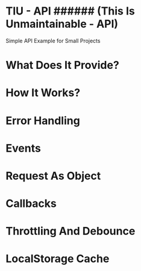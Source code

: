 # TIU - API ###### (This Is Unmaintainable - API)


Simple API Example for Small Projects

# What Does It Provide?


# How It Works?





# Error Handling



# Events


# Request As Object


# Callbacks


# Throttling And Debounce

# LocalStorage Cache
